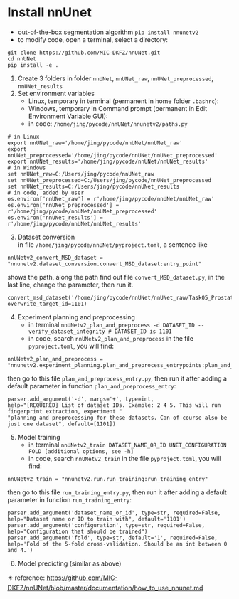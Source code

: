 # Install nnUnet
* out-of-the-box segmentation algorithm
`pip install nnunetv2`
* to modify code, open a terminal, select a directory:
```
git clone https://github.com/MIC-DKFZ/nnUNet.git
cd nnUNet
pip install -e .
```
1. Create 3 folders in folder `nnUNet`, `nnUNet_raw`, `nnUNet_preprocessed`, `nnUNet_results`
2. Set environment variables
    - Linux, temporary in terminal (permanent in home folder `.bashrc`):
    - Windows, temporary in Command prompt (permanent in Edit Environment Variable GUI):
    - in code: `/home/jing/pycode/nnUNet/nnunetv2/paths.py`

```
# in Linux
export nnUNet_raw='/home/jing/pycode/nnUNet/nnUNet_raw'
export nnUNet_preprocessed='/home/jing/pycode/nnUNet/nnUNet_preprocessed'
export nnUNet_results='/home/jing/pycode/nnUNet/nnUNet_results'
# in Windows
set nnUNet_raw=C:/Users/jing/pycode/nnUNet_raw
set nnUNet_preprocessed=C:/Users/jing/pycode/nnUNet_preprocessed
set nnUNet_results=C:/Users/jing/pycode/nnUNet_results
# in code, added by user
os.environ['nnUNet_raw'] = r'/home/jing/pycode/nnUNet/nnUNet_raw'
os.environ['nnUNet_preprocessed'] = r'/home/jing/pycode/nnUNet/nnUNet_preprocessed'
os.environ['nnUNet_results'] = r'/home/jing/pycode/nnUNet/nnUNet_results'
```
3. Dataset conversion    
   in file `/home/jing/pycode/nnUNet/pyproject.toml`, a sentence like
```
nnUNetv2_convert_MSD_dataset = "nnunetv2.dataset_conversion.convert_MSD_dataset:entry_point"
``` 
shows the path, along the path find out file `convert_MSD_dataset.py`, in the last line, change the parameter, then run it.    
```
convert_msd_dataset('/home/jing/pycode/nnUNet/nnUNet_raw/Task05_Prostate', overwrite_target_id=1101)
```
4. Experiment planning and preprocessing
     - in terminal `nnUNetv2_plan_and_preprocess -d DATASET_ID --verify_dataset_integrity # DATASET_ID is 1101`
     - in code, search `nnUNetv2_plan_and_preprocess` in the file `pyproject.toml`, you will find:
```
nnUNetv2_plan_and_preprocess = "nnunetv2.experiment_planning.plan_and_preprocess_entrypoints:plan_and_preprocess_entry"
```
then go to this file  `plan_and_preprocess_entry.py`, then run it after adding a default parameter in function `plan_and_preprocess_entry`:
```
parser.add_argument('-d', nargs='+', type=int,
help="[REQUIRED] List of dataset IDs. Example: 2 4 5. This will run fingerprint extraction, experiment "
"planning and preprocessing for these datasets. Can of course also be just one dataset", default=[1101])
```
5. Model training
   - in terminal `nnUNetv2_train DATASET_NAME_OR_ID UNET_CONFIGURATION FOLD [additional options, see -h]`
   - in code, search `nnUNetv2_train` in the file `pyproject.toml`, you will find:
```
nnUNetv2_train = "nnunetv2.run.run_training:run_training_entry"
```
then go to this file  `run_training_entry.py`, then run it after adding a default parameter in function `run_training_entry`:
```
parser.add_argument('dataset_name_or_id', type=str, required=False, help="Dataset name or ID to train with", default='1101')
parser.add_argument('configuration', type=str, required=False, help="Configuration that should be trained")
parser.add_argument('fold', type=str, default='1', required=False, help='Fold of the 5-fold cross-validation. Should be an int between 0 and 4.')
```
6. Model predicting (similar as above)

✴️ reference: https://github.com/MIC-DKFZ/nnUNet/blob/master/documentation/how_to_use_nnunet.md
